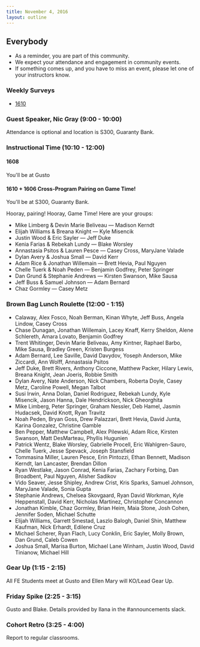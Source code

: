 ```yaml
---
title: November 4, 2016
layout: outline
---
```


## Everybody
- As a reminder, you are part of this community.
- We expect your attendance and engagement in community events.
- If something comes up, and you have to miss an event, please let one of your instructors know.

### Weekly Surveys
- [1610](https://goo.gl/forms/4BU2Pz5bKtwt3h1U2)

### Guest Speaker, Nic Gray (9:00 - 10:00)
Attendance is optional and location is S300, Guaranty Bank.

### Instructional Time (10:10 - 12:00)

#### 1608

You'll be at Gusto

#### 1610 + 1606 Cross-Program Pairing on Game Time!

You'll be at S300, Guaranty Bank.

Hooray, pairing! Hooray, Game Time! Here are your groups:

* Mike Limberg & Devin Marie Beliveau — Madison Kerndt
* Elijah Williams & Breana Knight — Kyle Misencik
* Justin Wood & Eric Sayler — Jeff Duke
* Kenia Farias & Rebekah Lundy — Blake Worsley
* Annastasia Psitos & Lauren Pesce — Casey Cross, MaryJane Valade
* Dylan Avery & Joshua Small — David Kerr
* Adam Rice & Jonathan Willemain — Brett Hevia, Paul Nguyen
* Chelle Tuerk & Noah Peden — Benjamin Godfrey, Peter Springer
* Dan Grund & Stephanie Andrews — Kirsten Swanson, Mike Sausa
* Jeff Buss & Samuel Johnson — Adam Bernard
* Chaz Gormley — Casey Metz

### Brown Bag Lunch Roulette (12:00 - 1:15)

* Calaway, Alex Fosco, Noah Berman, Kinan Whyte, Jeff Buss, Angela Lindow, Casey Cross
* Chase Dunagan, Jonathan Willemain, Lacey Knaff, Kerry Sheldon, Alene Schlereth, Amara Lovato, Benjamin Godfrey
* Trent Whitinger, Devin Marie Beliveau, Amy Kintner, Raphael Barbo, Mike Sausa, Bradley Green, Kristen Burgess
* Adam Bernard, Lee Saville, David Davydov, Yoseph Anderson, Mike Ziccardi, Ann Wolff, Annastasia Psitos
* Jeff Duke, Brett Rivers, Anthony Ciccone, Matthew Packer, Hilary Lewis, Breana Knight, Jean Joeris, Robbie Smith
* Dylan Avery, Nate Anderson, Nick Chambers, Roberta Doyle, Casey Metz, Caroline Powell, Megan Talbot
* Susi Irwin, Anna Dolan, Daniel Rodriguez, Rebekah Lundy, Kyle Misencik, Jason Hanna, Dale Hendrickson, Nick Gheorghita
* Mike Limberg, Peter Springer, Graham Nessler, Deb Hamel, Jasmin Hudacsek, David Knott, Ryan Travitz
* Noah Peden, Bryan Goss, Drew Palazzari, Brett Hevia, David Junta, Karina Gonzalez, Christine Gamble
* Ben Pepper, Matthew Campbell, Alex Pilewski, Adam Rice, Kirsten Swanson, Matt DesMarteau, Phyllis Hugunien
* Patrick Wentz, Blake Worsley, Gabrielle Procell, Eric Wahlgren-Sauro, Chelle Tuerk, Jesse Spevack, Joseph Stansfield
* Tommasina Miller, Lauren Pesce, Erin Pintozzi, Ethan Bennett, Madison Kerndt, Ian Lancaster, Brendan Dillon
* Ryan Westlake, Jason Conrad, Kenia Farias, Zachary Forbing, Dan Broadbent, Paul Nguyen, Alisher Sadikov
* Vido Seaver, Jesse Shipley, Andrew Crist, Kris Sparks, Samuel Johnson, MaryJane Valade, Sonia Gupta
* Stephanie Andrews, Chelsea Skovgaard, Ryan David Workman, Kyle Heppenstall, David Kerr, Nicholas Martinez, Christopher Concannon
* Jonathan Kimble, Chaz Gormley, Brian Heim, Maia Stone, Josh Cohen, Jennifer Soden, Michael Schutte
* Elijah Williams, Garrett Smestad, Laszlo Balogh, Daniel Shin, Matthew Kaufman, Nick Erhardt, Edilene Cruz
* Michael Scherer, Ryan Flach, Lucy Conklin, Eric Sayler, Molly Brown, Dan Grund, Caleb Cowen
* Joshua Small, Marisa Burton, Michael Lane Winham, Justin Wood, David Tinianow, Michael Hill

### Gear Up (1:15 - 2:15)
All FE Students meet at Gusto and Ellen Mary will KO/Lead Gear Up.

### Friday Spike (2:25 - 3:15)
Gusto and Blake. Details provided by Ilana in the #announcements slack.

### Cohort Retro (3:25 - 4:00)
Report to regular classrooms.
